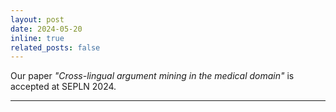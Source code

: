 ```yaml
---
layout: post
date: 2024-05-20
inline: true
related_posts: false
---
```


Our paper <i>"Cross-lingual argument mining in the medical domain"</i> is accepted at SEPLN 2024.

<hr>

